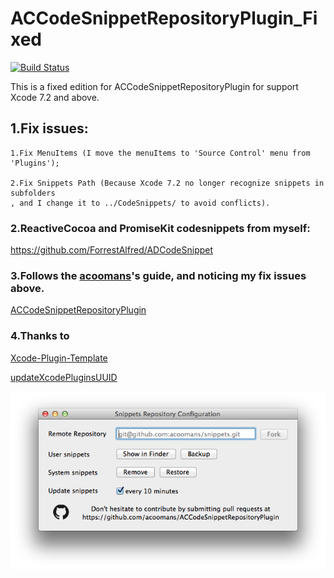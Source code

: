 # ACCodeSnippetRepositoryPlugin_Fixed

[![Build Status](https://api.travis-ci.org/acoomans/ACCodeSnippetRepositoryPlugin.png)](https://api.travis-ci.org/acoomans/ACCodeSnippetRepositoryPlugin.png)

  This is a fixed edition for ACCodeSnippetRepositoryPlugin for support Xcode 7.2 and above.


## 1.Fix issues:
    1.Fix MenuItems (I move the menuItems to 'Source Control' menu from 'Plugins'); 
  
    2.Fix Snippets Path (Because Xcode 7.2 no longer recognize snippets in subfolders 
    , and I change it to ../CodeSnippets/ to avoid conflicts).

### 2.ReactiveCocoa and PromiseKit codesnippets from myself:

  https://github.com/ForrestAlfred/ADCodeSnippet
    
### 3.Follows the [acoomans][acoomans]'s guide, and noticing my fix issues above.
    
  [ACCodeSnippetRepositoryPlugin][ACCodeSnippetRepositoryPlugin]
  

### 4.Thanks to
  
  [Xcode-Plugin-Template][Xcode-Plugin-Template]
  
  [updateXcodePluginsUUID][updateXcodePluginsUUID]
  
  
  ![screenshots](Screenshots/screenshot02.png)
  
  
[acoomans]: https://github.com/acoomans/  "Title"
[ACCodeSnippetRepositoryPlugin]: https://github.com/acoomans/ACCodeSnippetRepositoryPlugin/  "Title"
[Xcode-Plugin-Template]: https://github.com/kattrali/Xcode-Plugin-Template/  "Title"
[updateXcodePluginsUUID]: https://github.com/homtang/updateXcodePluginsUUID/  "Title"
  
